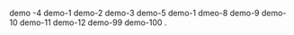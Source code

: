 demo -4
demo-1
demo-2 
demo-3 
demo-5
demo-1 
dmeo-8 
demo-9 
demo-10 
demo-11
demo-12
demo-99
demo-100
.